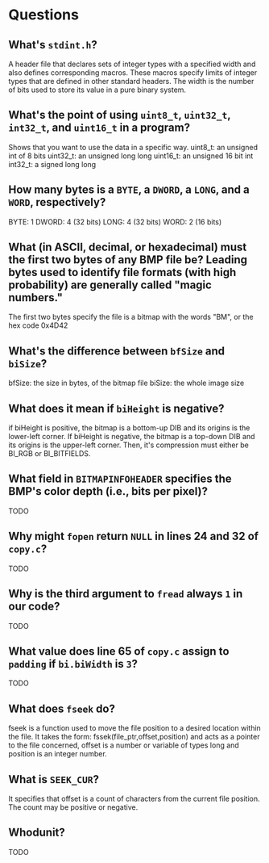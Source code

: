 # Questions

## What's `stdint.h`?

A header file that declares sets of integer types with a specified width and also defines corresponding macros.
These macros specify limits of integer types that are defined in other standard headers. The width is the number of bits used to store its value in a pure binary system.

## What's the point of using `uint8_t`, `uint32_t`, `int32_t`, and `uint16_t` in a program?

Shows that you want to use the data in a specific way.
uint8_t: an unsigned int of 8 bits
uint32_t: an unsigned long long
uint16_t: an unsigned 16 bit int
int32_t: a signed long long

## How many bytes is a `BYTE`, a `DWORD`, a `LONG`, and a `WORD`, respectively?

BYTE: 1
DWORD: 4 (32 bits)
LONG: 4 (32 bits)
WORD: 2 (16 bits)

## What (in ASCII, decimal, or hexadecimal) must the first two bytes of any BMP file be? Leading bytes used to identify file formats (with high probability) are generally called "magic numbers."

The first two bytes specify the file is a bitmap with the words "BM", or the hex code 0x4D42

## What's the difference between `bfSize` and `biSize`?

bfSize: the size in bytes, of the bitmap file
biSize: the whole image size

## What does it mean if `biHeight` is negative?

if biHeight is positive, the bitmap is a bottom-up DIB and its origins is the lower-left corner. If biHeight is negative, the bitmap is a top-down DIB and its
origins is the upper-left corner. Then, it's compression must either be BI_RGB or BI_BITFIELDS.

## What field in `BITMAPINFOHEADER` specifies the BMP's color depth (i.e., bits per pixel)?

TODO

## Why might `fopen` return `NULL` in lines 24 and 32 of `copy.c`?

TODO

## Why is the third argument to `fread` always `1` in our code?

TODO

## What value does line 65 of `copy.c` assign to `padding` if `bi.biWidth` is `3`?

TODO

## What does `fseek` do?

fseek is a function used to move the file position to a desired location within the file. It takes the form:
fssek(file_ptr,offset,position) and acts as a pointer to the file concerned, offset is a number or variable of types long and position is an integer number.

## What is `SEEK_CUR`?

It specifies that offset is a count of characters from the current file position. The count may be positive or negative.

## Whodunit?

TODO
